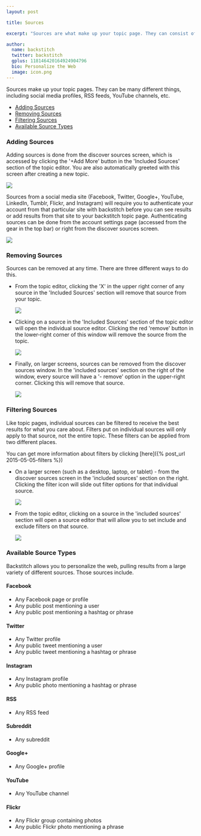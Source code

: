 ```yaml
---
layout: post

title: Sources

excerpt: "Sources are what make up your topic page. They can consist of RSS feeds, Facebook pages, Instagram profiles, etc. "

author:
  name: backstitch
  twitter: backstitch
  gplus: 118146420164924904796 
  bio: Personalize the Web
  image: icon.png
---
```


Sources make up your topic pages. They can be many different things, including social media profiles, RSS feeds, YouTube channels, etc. 

- [Adding Sources](#AddingSourcess) <br/>
- [Removing Sources](#RemovingSources)<br/>
- [Filtering Sources](#FilteringSources)<br/>
- [Available Source Types](#SourceTypes)

<a name='AddingSources'></a>
### Adding Sources

Adding sources is done from the discover sources screen, which is accessed by clicking the '+Add More' button in the 'Included Sources' section of the topic editor. You are also automatically greeted with this screen after creating a new topic. 

<div class="full zoomable"><img src="/images/include_sources.png"></div>

Sources from a social media site (Facebook, Twitter, Google+, YouTube, LinkedIn, Tumblr, Flickr, and Instagram) will require you to authenticate your account from that particular site with backstitch before you can see results or add results from that site to your backstitch topic page. Authenticating sources can be done from the account settings page (accessed from the gear in the top bar) or right from the discover sources screen.

<div class="full zoomable"><img src="/images/authenticate_discover.png"></div>

<a name='RemovingSources'></a>
### Removing Sources

Sources can be removed at any time. There are three different ways to do this. 

- From the topic editor, clicking the 'X' in the upper right corner of any source in the 'Included Sources' section will remove that source from your topic.

  <div class="full zoomable"><img src="/images/remove_source_1.png"></div>
  
- Clicking on a source in the 'Included Sources' section of the topic editor will open the individual source editor. Clicking the red 'remove' button in the lower-right corner of this window will remove the source from the topic.

  <div class="full zoomable"><img src="/images/remove_source_2.png"></div>
  
- Finally, on larger screens, sources can be removed from the discover sources window. In the 'included sources' section on the right of the window, every source will have a '- remove' option in the upper-right corner. Clicking this will remove that source. 

  <div class="full zoomable"><img src="/images/remove_source_3.png"></div>

<a name='FilteringSources'></a>
### Filtering Sources

Like topic pages, individual sources can be filtered to receive the best results for what you care about. Filters put on individual sources will only apply to that source, not the entire topic. These filters can be applied from two different places.

You can get more information about filters by clicking [here]({% post_url 2015-05-05-filters %})

- On a larger screen (such as a desktop, laptop, or tablet) - from the discover sources screen in the 'included sources' section on the right. Clicking the filter icon will slide out filter options for that individual source. 
  
  <div class="full zoomable"><img src="/images/source_filters_discover.png"></div>

- From the topic editor, clicking on a source in the 'included sources' section will open a source editor that will allow you to set include and exclude filters on that source. 

  <div class="full zoomable"><img src="/images/source_filters.png"></div>


<a name='SourceTypes'></a>
### Available Source Types

Backstitch allows you to personalize the web, pulling results from a large variety of different sources. Those sources include.

#### Facebook

- Any Facebook page or profile 
- Any public post mentioning a user
- Any public post mentioning a hashtag or phrase

#### Twitter

- Any Twitter profile
- Any public tweet mentioning a user
- Any public tweet mentioning a hashtag or phrase

#### Instagram

- Any Instagram profile
- Any public photo mentioning a hashtag or phrase

#### RSS

- Any RSS feed

#### Subreddit

- Any subreddit 

#### Google+ 

- Any Google+ profile 

#### YouTube

- Any YouTube channel 

#### Flickr

- Any Flickr group containing photos
- Any public Flickr photo mentioning a phrase